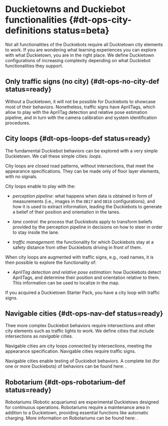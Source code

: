 # Duckietowns and Duckiebot functionalities {#dt-ops-city-definitions status=beta}

Not all functionalities of the Duckiebots require all Duckietown city elements to work. If you are wondering what learning experiences you can explore with what Duckietown, you are in the right place. We define Duckietown configurations of increasing complexity depending on what Duckiebot functionalities they support.

## Only traffic signs (no city) {#dt-ops-no-city-def status=ready}

Without a Duckietown, it will not be possible for Duckiebots to showcase most of their behaviors. Nonetheless, traffic signs have AprilTags, which allow to play with the AprilTag detection and relative pose estimation pipeline, and in turn with the camera calibration and system identification procedures.

## City loops {#dt-ops-loops-def status=ready}

The fundamental Duckiebot behaviors can be explored with a very simple Duckietown. We call these simple cities: _loops_.

City loops are closed road patterns, without intersections, that meet the appearance specifications. They can be made only of floor layer elements, with no signals.

City loops enable to play with the:

* _perception pipeline_: what happens when data is obtained in form of measurements (i.e., images in the `DB17` and `DB18` configurations), and how it is used to extract information, leading the Duckiebots to generate a belief of their position and orientation in the lanes.

* _lane control_: the process that Duckiebots apply to transform beliefs provided by the perception pipeline in decisions on how to steer in order to stay inside the lane.  

* _traffic management_: the functionality for which Duckiebots stay at a safety distance from other Duckiebots driving in front of them.

When city loops are augmented with traffic signs, e.g., road names, it is then possible to explore the functionality of:

* _AprilTag detection and relative pose estimation_: how Duckiebots detect AprilTags, and determine their position and orientation relative to them. This information can be used to localize in the map.

If you acquired a Duckietown Starter Pack, you have a city loop with traffic signs.

## Navigable cities {#dt-ops-nav-def status=ready}

Thee more complex Duckiebot behaviors require intersections and other city elements such as traffic lights to work. We define cities that include intersections as _navigable_ cities.

Navigable cities are city loops connected by intersections, meeting the appearance specification. Navigable cities require traffic signs.

Navigable cities enable testing of Duckiebot behaviors. A complete list (for one or more Duckiebots) of behaviors can be found here: [](+docs-opmanual_duckiebot#part:demos).

## Robotarium {#dt-ops-robotarium-def status=ready}

Robotariums (Robotic acquariums) are experimental Duckietows designed for continuous operations. Robotariums require a maintenance area in addition to a Duckietown, providing essential functions like automatic charging. More information on Robotariums can be found here: [](+docs-robotarium#book:robotarium).
